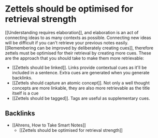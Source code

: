 # Zettels should be optimised for retrieval strength
[[Understanding requires elaboration]], and elaboration is an act of connecting ideas to as many contexts as possible. Connecting new ideas will be difficult if you can't retrieve your previous notes easily. [[Remembering can be improved by deliberately creating cues]], therefore zettels must be optimised for their retrieval by creating more cues. These are the approach that you should take to make them more retrievable:

* [[Zettels should be linked]]. Links provide contextual cues as it'll be included in a sentence. Extra cues are generated when you generate backlinks.
* [[Zettels should capture an atomic concept]]. Not only a well thought concepts are more linkable, they are also more retrievable as the title itself is a cue
* [[Zettels should be tagged]]. Tags are useful as supplementary cues.

## Backlinks
* [[Ahrens, How to Take Smart Notes]]
	* [[Zettels should be optimised for retrieval strength]]

<!-- #evergreen #writing -->

<!-- {BearID:2B532970-98E4-462F-94D1-DD0D42AF405E-44697-00002B5727228520} -->
